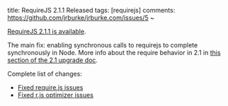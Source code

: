 title: RequireJS 2.1.1 Released
tags: [requirejs]
comments: https://github.com/jrburke/jrburke.com/issues/5
~

[RequireJS 2.1.1 is available](http://www.requirejs.org/docs/download.html).

The main fix: enabling synchronous calls to requirejs to complete synchronously in Node. More info about the require behavior in 2.1 in [this section of the 2.1 upgrade doc](https://github.com/jrburke/requirejs/wiki/Upgrading-to-RequireJS-2.1#wiki-breaking-async).

Complete list of changes:

* [Fixed require.js issues](https://github.com/jrburke/requirejs/issues?milestone=21&sort=created&direction=desc&state=closed)
* [Fixed r.js optimizer issues](https://github.com/jrburke/r.js/issues?sort=created&direction=desc&state=closed&page=1&milestone=19)
